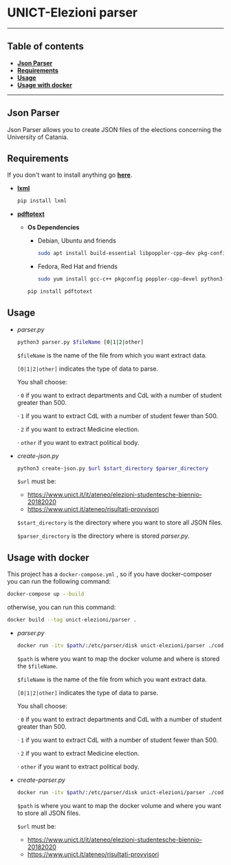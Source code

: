 # UNICT-Elezioni parser

------

## Table of contents

- **[Json Parser](#json-parser)**
- **[Requirements](#requirements)**
- **[Usage](#usage)**
- **[Usage with docker](#usage-with-docker)**

------



## Json Parser

Json Parser allows you to create JSON files of the elections concerning the University of Catania.



## Requirements

If you don't want to install anything go **[here](#usage-with-docker)**.

- **[lxml](https://pypi.org/project/lxml/)** 

  ```bash
  pip install lxml
  ```



- **[pdftotext](https://pypi.org/project/pdftotext/)**

  - **Os Dependencies**

    - Debian, Ubuntu and friends

      ```bash
      sudo apt install build-essential libpoppler-cpp-dev pkg-config python3-dev
      ```

    - Fedora, Red Hat and friends

      ```bash
      sudo yum install gcc-c++ pkgconfig poppler-cpp-devel python3-devel
      ```

    

    ```bash
    pip install pdftotext
    ```



## Usage

- *parser.py*

  ```bash
  python3 parser.py $fileName [0|1|2|other]
  ```

  `$fileName` is the name of the file from which you want extract data. 

  `[0|1|2|other]` indicates the type of data to parse.

  You shall choose:
  
  · `0` if you want to extract departments and CdL with a number of student greater than 500.

  · `1` if you want to extract CdL with a number of student fewer than 500.

  · `2` if you want to extract Medicine election.

  · `other` if you want to extract political body.



- *create-json.py*

  ```bash
  python3 create-json.py $url $start_directory $parser_directory
  ```

  `$url` must be:

  - https://www.unict.it/it/ateneo/elezioni-studentesche-biennio-20182020
  - https://www.unict.it/ateneo/risultati-provvisori

  `$start_directory` is the directory where you want to store all JSON files.

  `$parser_directory` is the directory where is stored *parser.py*.



## Usage with docker

This project has a `docker-compose.yml` , so if you have docker-composer you can run the following command:

```bash
docker-compose up --build
```

otherwise, you can run this command:

```bash
docker build --tag unict-elezioni/parser .
```



- *parser.py*

  ```bash
  docker run -itv $path/:/etc/parser/disk unict-elezioni/parser ./code/parser.py ./disk/$fileName [0|1|2|other]
  ```

  `$path` is where you want to map the docker volume and where is stored the `$fileName`.

  `$fileName` is the name of the file from which you want extract data. 

  `[0|1|2|other]` indicates the type of data to parse.

  You shall choose:

  · `0` if you want to extract departments and CdL with a number of student greater than 500.

  · `1` if you want to extract CdL with a number of student fewer than 500.

  · `2` if you want to extract Medicine election.

  · `other` if you want to extract political body.



- *create-parser.py*

  ```bash
  docker run -itv $path/:/etc/parser/disk unict-elezioni/parser ./code/create-json.py $url ./disk ./code
  ```

  `$path` is where you want to map the docker volume and where you want to store all JSON files.

  `$url` must be:

  - https://www.unict.it/it/ateneo/elezioni-studentesche-biennio-20182020
  - https://www.unict.it/ateneo/risultati-provvisori

